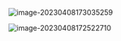 ![image-20230408173035259](README.assets/image-20230408173035259.png)

![image-20230408172522710](README.assets/image-20230408172522710.png)